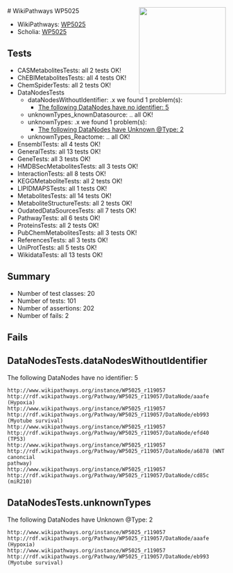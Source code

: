 <img style="float: right; width: 200px" src="https://upload.wikimedia.org/wikipedia/commons/thumb/8/83/Wplogo_with_text_500.png/640px-Wplogo_with_text_500.png" />
# WikiPathways WP5025

* WikiPathways: [WP5025](https://new.wikipathways.org/pathways/WP5025)
* Scholia: [WP5025](https://scholia.toolforge.org/wikipathways/WP5025)
## Tests
* CASMetabolitesTests: all 2 tests OK!
* ChEBIMetabolitesTests: all 4 tests OK!
* ChemSpiderTests: all 2 tests OK!
* DataNodesTests
    * dataNodesWithoutIdentifier: .x we found 1 problem(s):
        * [The following DataNodes have no identifier: 5](#d2d32fa4)
    * unknownTypes_knownDatasource: .. all OK!
    * unknownTypes: .x we found 1 problem(s):
        * [The following DataNodes have Unknown @Type: 2](#839973e0)
    * unknownTypes_Reactome: .. all OK!
* EnsemblTests: all 4 tests OK!
* GeneralTests: all 13 tests OK!
* GeneTests: all 3 tests OK!
* HMDBSecMetabolitesTests: all 3 tests OK!
* InteractionTests: all 8 tests OK!
* KEGGMetaboliteTests: all 2 tests OK!
* LIPIDMAPSTests: all 1 tests OK!
* MetabolitesTests: all 14 tests OK!
* MetaboliteStructureTests: all 2 tests OK!
* OudatedDataSourcesTests: all 7 tests OK!
* PathwayTests: all 6 tests OK!
* ProteinsTests: all 2 tests OK!
* PubChemMetabolitesTests: all 3 tests OK!
* ReferencesTests: all 3 tests OK!
* UniProtTests: all 5 tests OK!
* WikidataTests: all 13 tests OK!


## Summary

* Number of test classes: 20
* Number of tests: 101
* Number of assertions: 202
* Number of fails: 2

## Fails

<a name="d2d32fa4" />

## DataNodesTests.dataNodesWithoutIdentifier

The following DataNodes have no identifier: 5
```
http://www.wikipathways.org/instance/WP5025_r119057 http://rdf.wikipathways.org/Pathway/WP5025_r119057/DataNode/aaafe (Hypoxia)
http://www.wikipathways.org/instance/WP5025_r119057 http://rdf.wikipathways.org/Pathway/WP5025_r119057/DataNode/eb993 (Myotube survival)
http://www.wikipathways.org/instance/WP5025_r119057 http://rdf.wikipathways.org/Pathway/WP5025_r119057/DataNode/efd40 (TP53)
http://www.wikipathways.org/instance/WP5025_r119057 http://rdf.wikipathways.org/Pathway/WP5025_r119057/DataNode/a6878 (WNT canoncial
pathway)
http://www.wikipathways.org/instance/WP5025_r119057 http://rdf.wikipathways.org/Pathway/WP5025_r119057/DataNode/cd85c (miR210)
```

<a name="839973e0" />

## DataNodesTests.unknownTypes

The following DataNodes have Unknown @Type: 2
```
http://www.wikipathways.org/instance/WP5025_r119057 http://rdf.wikipathways.org/Pathway/WP5025_r119057/DataNode/aaafe (Hypoxia)
http://www.wikipathways.org/instance/WP5025_r119057 http://rdf.wikipathways.org/Pathway/WP5025_r119057/DataNode/eb993 (Myotube survival)
```

